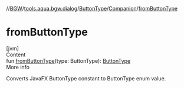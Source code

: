 //[BGW](../../../../index.md)/[tools.aqua.bgw.dialog](../../index.md)/[ButtonType](../index.md)/[Companion](index.md)/[fromButtonType](from-button-type.md)



# fromButtonType  
[jvm]  
Content  
fun [fromButtonType](from-button-type.md)(type: ButtonType): [ButtonType](../index.md)  
More info  


Converts JavaFX ButtonType constant to ButtonType enum value.

  



